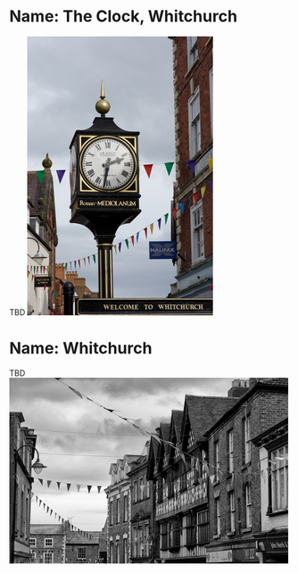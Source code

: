 <!--Type: Item-->
# Name: The Clock, Whitchurch

TBD
![](https://raw.githubusercontent.com/dmfbsh/dmfbsh.github.io/master/assets/images/places/2019-10-12_13_40_14_DSC_5383_DxO.jpg)

<!--Type: Item-->
# Name: Whitchurch

TBD
![](https://raw.githubusercontent.com/dmfbsh/dmfbsh.github.io/master/assets/images/places/2019-10-12_14_39_35_DSC_5384_DxO_bw.jpg)
